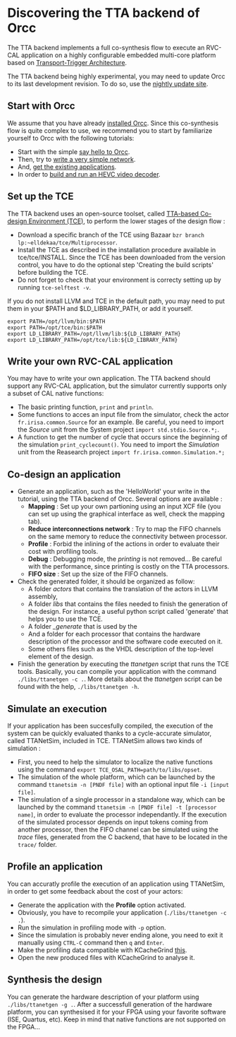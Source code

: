 # Discovering the TTA backend of Orcc

The TTA backend implements a full co-synthesis flow to execute an RVC-CAL application on a highly configurable embedded multi-core platform based on [Transport-Trigger Architecture](http://en.wikipedia.org/wiki/Transport_triggered_architecture).

The TTA backend being highly experimental, you may need to update Orcc to its last development revision. To do so, use the [nightly update site](http://orcc.sourceforge.net/nightly/).

## Start with Orcc

We assume that you have already [installed Orcc](http://orcc.sourceforge.net/getting-started/install-orcc/). Since this co-synthesis flow is quite complex to use, we recommend you to start by familiarize yourself to Orcc with the following tutorials:
- Start with the simple [say hello to Orcc](http://orcc.sourceforge.net/tutorials/hello-orcc/).
- Then, try to [write a very simple network](http://orcc.sourceforge.net/tutorials/a-very-simple-actor/).
- And, [get the existing applications](http://orcc.sourceforge.net/getting-started/get-applications/).
- In order to [build and run an HEVC video decoder](http://orcc.sourceforge.net/tutorials/make-an-hevc-decoder/).

## Set up the TCE

The TTA backend uses an open-source toolset, called [TTA-based Co-design Environment (TCE)](http://tce.cs.tut.fi/), to perform the lower stages of the design flow :
- Download a specific branch of the TCE using Bazaar `bzr branch lp:~elldekaa/tce/Multiprocessor`.
- Install the TCE as described in the installation procedure available in tce/tce/INSTALL. Since the TCE has been downloaded from the version control, you have to do the optional step 'Creating the build scripts' before building the TCE.
- Do not forget to check that your environment is correcty setting up by running ``tce-selftest -v``.

If you do not install LLVM and TCE in the default path, you may need to put them in your $PATH and $LD_LIBRARY_PATH, or add it yourself.

```
export PATH=/opt/llvm/bin:$PATH
export PATH=/opt/tce/bin:$PATH
export LD_LIBRARY_PATH=/opt/llvm/lib:${LD_LIBRARY_PATH}
export LD_LIBRARY_PATH=/opt/tce/lib:${LD_LIBRARY_PATH}
```

## Write your own RVC-CAL application

You may have to write your own application. The TTA backend should support any RVC-CAL application, but the simulator currently supports only a subset of CAL native functions:
- The basic printing function, ``print`` and ``println``.
- Some functions to acces an input file from the simulator, check the actor ``fr.irisa.common.Source`` for an example. Be careful, you need to import the *Source* unit from the System project ``import std.stdio.Source.*;``.
- A function to get the number of cycle that occurs since the beginning of the simulation ``print_cyclecount()``. You need to import the *Simulation* unit from the Reasearch project ``import fr.irisa.common.Simulation.*;``

## Co-design an application

- Generate an application, such as the 'HelloWorld' your write in the tutorial, using the TTA backend of Orcc. Several options are available :
  - **Mapping** : Set up your own partioning using an input XCF file (you can set up using the graphical interface as well, check the mapping tab).
  - **Reduce interconnections network** : Try to map the FIFO channels on the same memory to reduce the connectivity between processor.
  - **Profile** : Forbid the inlining of the actions in order to evaluate their cost with profiling tools.
  - **Debug** : Debugging mode, the *printing* is not removed... Be careful with the performance, since printing is costly on the TTA processors.
  - **FIFO size** : Set up the size of the FIFO channels.
- Check the generated folder, it should be organized as follow:
  - A folder *actors* that contains the translation of the actors in LLVM assembly, 
  - A folder *libs* that contains the files needed to finish the generation of the design. For instance, a useful python script called 'generate' that helps you to use the TCE.
  - A folder *_generate* that is used by the 
  - And a folder for each processor that contains the hardware description of the processor and the software code executed on it. 
  - Some others files such as the VHDL description of the top-level element of the design.
- Finish the generation by executing the *ttanetgen* script that runs the TCE tools. Basically, you can compile your application with the command ``./libs/ttanetgen -c .``. 
More details about the *ttanetgen* script can be found with the help, ``./libs/ttanetgen -h``.

## Simulate an execution

If your application has been succesfully compiled, the execution of the system can be quickly evaluated thanks to a cycle-accurate simulator, called TTANetSim, included in TCE. TTANetSim allows two kinds of simulation :
- First, you need to help the simulator to localize the native functions using the command ``export TCE_OSAL_PATH=path/to/libs/opset``.
- The simulation of the whole platform, which can be launched by the command ``ttanetsim -n [PNDF file]`` with an optional input file ``-i [input file]``.
- The simulation of a single processor in a standalone way, which can be launched by the command ``ttanetsim -n [PNDF file] -t [processor name]``, in order to evaluate the processor independantly. If the execution of the simulated processor depends on input tokens coming from another processor, then the FIFO channel can be simulated using the *trace* files, generated from the C backend, that have to be located in the ``trace/`` folder.

## Profile an application

You can accuratly profile the execution of an application using TTANetSim, in order to get some feedback about the cost of your actors:
- Generate the application with the **Profile** option activated.
- Obviously, you have to recompile your application (``./libs/ttanetgen -c .``).
- Run the simulation in profiling mode with ``-p`` option.
- Since the simulation is probably never ending alone, you need to exit it manually using ``CTRL-C`` command then ``q`` and ``Enter``.
- Make the profiling data compatible with KCacheGrind [this](http://tce.cs.tut.fi/user_manual/TCE/node41.html#SECTION00714100000000000000).
- Open the new produced files with KCacheGrind to analyse it.

## Synthesis the design

You can generate the hardware description of your platform using ``./libs/ttanetgen -g .``. After a successfull generation of the hardware platform, you can synthesised it for your FPGA using your favorite software (ISE, Quartus, etc). Keep in mind that native functions are not supported on the FPGA...


